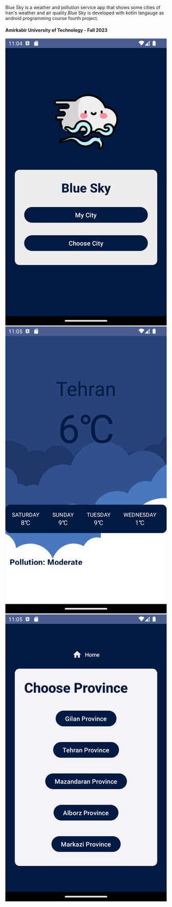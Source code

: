 Blue Sky is a weather and pollution service app that shows some cities of Iran's weather and air quality.Blue Sky is developed with kotlin langauge as android programming course fourth project.

#### Amirkabir University of Technology - Fall 2023

![Main Page](MainPage.png) ![My Location](mylocation.png) ![Provinces](provinces.png)
